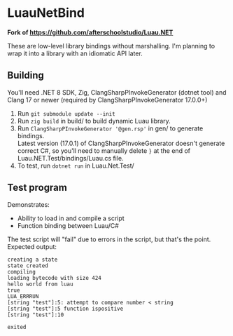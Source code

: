 # LuauNetBind

**Fork of https://github.com/afterschoolstudio/Luau.NET**

These are low-level library bindings without marshalling.
I'm planning to wrap it into a library with an idiomatic API later.

## Building
You'll need .NET 8 SDK, Zig, ClangSharpPInvokeGenerator (dotnet tool) and Clang 17 or newer (required by ClangSharpPInvokeGenerator 17.0.0+)

1. Run `git submodule update --init`
2. Run `zig build` in build/ to build dynamic Luau library.
3. Run `ClangSharpPInvokeGenerator '@gen.rsp'` in gen/ to generate bindings.  
   Latest version (17.0.1) of ClangSharpPInvokeGenerator doesn't generate correct C#, so you'll need to manually delete `}` at the end of Luau.NET.Test/bindings/Luau.cs file.
4. To test, run `dotnet run` in Luau.Net.Test/

## Test program
Demonstrates:
* Ability to load in and compile a script
* Function binding between Luau/C#

The test script will "fail" due to errors in the script, but that's the point.  
Expected output:
```
creating a state
state created
compiling
loading bytecode with size 424
hello world from luau
true
LUA_ERRRUN
[string "test"]:5: attempt to compare number < string
[string "test"]:5 function ispositive
[string "test"]:10

exited
```